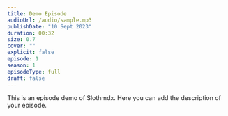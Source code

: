 ```yaml
---
title: Demo Episode
audioUrl: /audio/sample.mp3
publishDate: "10 Sept 2023"
duration: 00:32
size: 0.7
cover: ""
explicit: false
episode: 1
season: 1
episodeType: full
draft: false
---
```

This is an episode demo of Slothmdx. Here you can add the description of your episode.